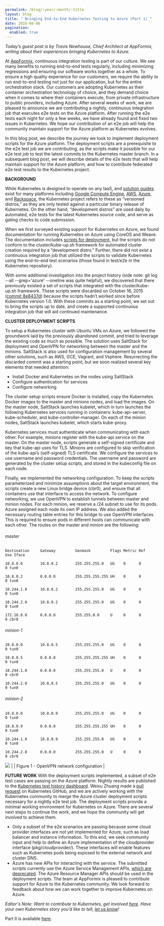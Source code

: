 ```yaml
---
permalink: /blog/:year/:month/:title
layout: blog
title: " Bringing End-to-End Kubernetes Testing to Azure (Part 1) "
date: 2016-06-06
pagination:
  enabled: true
---
```


_Today’s guest post is by Travis Newhouse, Chief Architect at AppFormix, writing about their experiences bringing Kubernetes to Azure._  

At [AppFormix](http://www.appformix.com/), continuous integration testing is part of our culture. We see many benefits to running end-to-end tests regularly, including minimizing regressions and ensuring our software works together as a whole. To ensure a high quality experience for our customers, we require the ability to run end-to-end testing not just for our application, but for the entire orchestration stack. Our customers are adopting Kubernetes as their container orchestration technology of choice, and they demand choice when it comes to where their containers execute, from private infrastructure to public providers, including Azure. After several weeks of work, we are pleased to announce we are contributing a nightly, continuous integration job that executes e2e tests on the Azure platform. After running the e2e tests each night for only a few weeks, we have already found and fixed two issues in Kubernetes. We hope our contribution of an e2e job will help the community maintain support for the Azure platform as Kubernetes evolves.    



In this blog post, we describe the journey we took to implement deployment scripts for the Azure platform. The deployment scripts are a prerequisite to the e2e test job we are contributing, as the scripts make it possible for our e2e test job to test the latest commits to the Kubernetes master branch. In a subsequent blog post, we will describe details of the e2e tests that will help maintain support for the Azure platform, and how to contribute federated e2e test results to the Kubernetes project.



**BACKGROUND**

While Kubernetes is designed to operate on any IaaS, and [solution guides](http://kubernetes.io/docs/getting-started-guides/#table-of-solutions) exist for many platforms including [Google Compute Engine](http://kubernetes.io/docs/getting-started-guides/gce/), [AWS](http://kubernetes.io/docs/getting-started-guides/aws/), [Azure](http://kubernetes.io/docs/getting-started-guides/coreos/azure/), and [Rackspace](http://kubernetes.io/docs/getting-started-guides/rackspace/), the Kubernetes project refers to these as “versioned distros,” as they are only tested against a particular binary release of Kubernetes. On the other hand, “development distros” are used daily by automated, e2e tests for the latest Kubernetes source code, and serve as gating checks to code submission.



When we first surveyed existing support for Kubernetes on Azure, we found documentation for running Kubernetes on Azure using CoreOS and Weave. The documentation includes [scripts for deployment](http://kubernetes.io/docs/getting-started-guides/coreos/azure/), but the scripts do not conform to the cluster/kube-up.sh framework for automated cluster creation required by a “development distro.” Further, there did not exist a continuous integration job that utilized the scripts to validate Kubernetes using the end-to-end test scenarios (those found in test/e2e  in the Kubernetes repository).



With some additional investigation into the project history (side note: git log --all --grep='azure' --oneline was quite helpful), we discovered that there previously existed a set of scripts that integrated with the cluster/kube-up.sh framework. These scripts were discarded on October 16, 2015 ([commit 8e8437d](https://github.com/kubernetes/kubernetes/pull/15790)) because the scripts hadn’t worked since before Kubernetes version 1.0. With these commits as a starting point, we set out to bring the scripts up to date, and create a supported continuous integration job that will aid continued maintenance.



**CLUSTER DEPLOYMENT SCRIPTS**

To setup a Kubernetes cluster with Ubuntu VMs on Azure, we followed the groundwork laid by the previously abandoned commit, and tried to leverage the existing code as much as possible. The solution uses SaltStack for deployment and OpenVPN for networking between the master and the minions. SaltStack is also used for configuration management by several other solutions, such as AWS, GCE, Vagrant, and Vsphere. Resurrecting the discarded commit was a starting point, but we soon realized several key elements that needed attention:

- Install Docker and Kubernetes on the nodes using SaltStack
- Configure authentication for services
- Configure networking

The cluster setup scripts ensure Docker is installed, copy the Kubernetes Docker images to the master and minions nodes, and load the images. On the master node, SaltStack launches kubelet, which in turn launches the following Kubernetes services running in containers: kube-api-server, kube-scheduler, and kube-controller-manager. On each of the minion nodes, SaltStack launches kubelet, which starts kube-proxy.



Kubernetes services must authenticate when communicating with each other. For example, minions register with the kube-api service on the master. On the master node, scripts generate a self-signed certificate and key that kube-api uses for TLS. Minions are configured to skip verification of the kube-api’s (self-signed) TLS certificate. We configure the services to use username and password credentials. The username and password are generated by the cluster setup scripts, and stored in the kubeconfig file on each node.



Finally, we implemented the networking configuration. To keep the scripts parameterized and minimize assumptions about the target environment, the scripts create a new Linux bridge device (cbr0), and ensure that all containers use that interface to access the network. To configure networking, we use OpenVPN to establish tunnels between master and minion nodes. For each minion, we reserve a /24 subnet to use for its pods. Azure assigned each node its own IP address. We also added the necessary routing table entries for this bridge to use OpenVPN interfaces. This is required to ensure pods in different hosts can communicate with each other. The routes on the master and minion are the following:





###### master
```
Destination     Gateway         Genmask         Flags Metric Ref    Use Iface

10.8.0.0        10.8.0.2        255.255.255.0   UG    0      0        0 tun0

10.8.0.2        0.0.0.0         255.255.255.255 UH    0      0        0 tun0

10.244.1.0      10.8.0.2        255.255.255.0   UG    0      0        0 tun0

10.244.2.0      10.8.0.2        255.255.255.0   UG    0      0        0 tun0

172.18.0.0      0.0.0.0         255.255.0.0     U     0      0        0 cbr0
```

###### minion-1
```
10.8.0.0        10.8.0.5        255.255.255.0   UG    0      0        0 tun0

10.8.0.5        0.0.0.0         255.255.255.255 UH    0      0        0 tun0

10.244.1.0      0.0.0.0         255.255.255.0   U     0      0        0 cbr0

10.244.2.0      10.8.0.5        255.255.255.0   UG    0      0        0 tun0
```

###### minion-2
```
10.8.0.0        10.8.0.9        255.255.255.0   UG    0      0        0 tun0

10.8.0.9        0.0.0.0         255.255.255.255 UH    0      0        0 tun0

10.244.1.0      10.8.0.9        255.255.255.0   UG    0      0        0 tun0

10.244.2.0      0.0.0.0         255.255.255.0   U     0      0        0 cbr0  
```

 [![](https://3.bp.blogspot.com/-U2KYWNzJpFI/V3QMYbKRX8I/AAAAAAAAAks/SqEvCDJHJ8QtbB9hJVM8WAkFuAUlrFl8ACLcB/s400/Kubernetes%2BBlog%2BPost%2B-%2BKubernetes%2Bon%2BAzure%2B%2528Part%2B1%2529.png)](https://3.bp.blogspot.com/-U2KYWNzJpFI/V3QMYbKRX8I/AAAAAAAAAks/SqEvCDJHJ8QtbB9hJVM8WAkFuAUlrFl8ACLcB/s1600/Kubernetes%2BBlog%2BPost%2B-%2BKubernetes%2Bon%2BAzure%2B%2528Part%2B1%2529.png) |
| Figure 1 - OpenVPN network configuration |

**FUTURE WORK** With the deployment scripts implemented, a subset of e2e test cases are passing on the Azure platform. Nightly results are published to the [Kubernetes test history dashboard](http://storage.googleapis.com/kubernetes-test-history/static/index.html). Weixu Zhuang made a [pull request](https://github.com/kubernetes/kubernetes/pull/21207) on Kubernetes GitHub, and we are actively working with the Kubernetes community to merge the Azure cluster deployment scripts necessary for a nightly e2e test job. The deployment scripts provide a minimal working environment for Kubernetes on Azure. There are several next steps to continue the work, and we hope the community will get involved to achieve them.

- Only a subset of the e2e scenarios are passing because some cloud provider interfaces are not yet implemented for Azure, such as load balancer and instance information. To this end, we seek community input and help to define an Azure implementation of the cloudprovider interface (pkg/cloudprovider/). These interfaces will enable features such as Kubernetes pods being exposed to the external network and cluster DNS.
- Azure has new APIs for interacting with the service. The submitted scripts currently use the Azure Service Management APIs, [which are deprecated](https://azure.microsoft.com/en-us/documentation/articles/azure-classic-rm/). The Azure Resource Manager APIs should be used in the deployment scripts.
The team at AppFormix is pleased to contribute support for Azure to the Kubernetes community. We look forward to feedback about how we can work together to improve Kubernetes on Azure.



_Editor's Note: Want to _contribute to_ Kubernetes, get involved [here](https://github.com/kubernetes/kubernetes/issues?q=is%3Aopen+is%3Aissue+label%3Ahelp-wanted). Have your own Kubernetes story you’d like to tell, [let us know](https://docs.google.com/a/google.com/forms/d/1cHiRdmBCEmUH9ekHY2G-KDySk5YXRzALHcMNgzwXtPM/viewform)!_


Part II is available [here](http://blog.kubernetes.io/2016/07/bringing-end-to-end-kubernetes-testing-to-azure-2.html).
